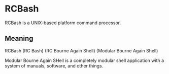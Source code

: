<!--
 Copyright (C) 2021 Kai D. Gonzalez
 
 This program is free software: you can redistribute it and/or modify
 it under the terms of the GNU Affero General Public License as
 published by the Free Software Foundation, either version 3 of the
 License, or (at your option) any later version.
 
 This program is distributed in the hope that it will be useful,
 but WITHOUT ANY WARRANTY; without even the implied warranty of
 MERCHANTABILITY or FITNESS FOR A PARTICULAR PURPOSE.  See the
 GNU Affero General Public License for more details.
 
 You should have received a copy of the GNU Affero General Public License
 along with this program.  If not, see <http://www.gnu.org/licenses/>.
-->

# RCBash

RCBash is a UNIX-based platform command processor.

## Meaning

RCBash (RC Bash) (RC Bourne Again Shell) (Modular Bourne Again Shell)

Modular Bourne Again SHell is a completely modular shell application with a system of manuals,
software, and other things.
